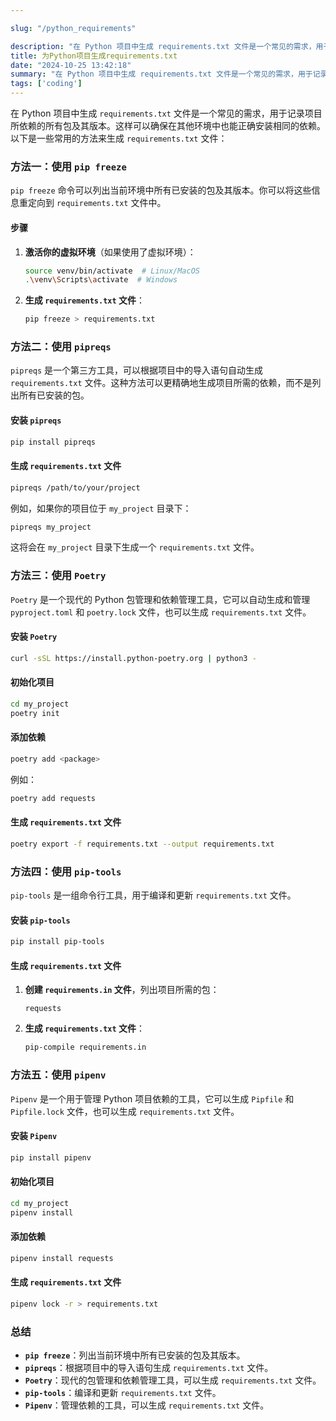 ```yaml
---

slug: "/python_requirements"

description: "在 Python 项目中生成 requirements.txt 文件是一个常见的需求，用于记录项目所依赖的所有包及其版本。这样可以确保在其他环境中也能正确安装相同的依赖。以下是一些常用的方法来生成 requirements.txt 文件"
title: 为Python项目生成requirements.txt
date: "2024-10-25 13:42:18"
summary: "在 Python 项目中生成 requirements.txt 文件是一个常见的需求，用于记录项目所依赖的所有包及其版本。这样可以确保在其他环境中也能正确安装相同的依赖。以下是一些常用的方法来生成 requirements.txt 文件"
tags: ['coding']
---
```



在 Python 项目中生成 `requirements.txt` 文件是一个常见的需求，用于记录项目所依赖的所有包及其版本。这样可以确保在其他环境中也能正确安装相同的依赖。
以下是一些常用的方法来生成 `requirements.txt` 文件：

### 方法一：使用 `pip freeze`

`pip freeze` 命令可以列出当前环境中所有已安装的包及其版本。你可以将这些信息重定向到 `requirements.txt` 文件中。

#### 步骤

1. **激活你的虚拟环境**（如果使用了虚拟环境）：
   ```sh
   source venv/bin/activate  # Linux/MacOS
   .\venv\Scripts\activate  # Windows
   ```

2. **生成 `requirements.txt` 文件**：
   ```sh
   pip freeze > requirements.txt
   ```

### 方法二：使用 `pipreqs`

`pipreqs` 是一个第三方工具，可以根据项目中的导入语句自动生成 `requirements.txt` 文件。这种方法可以更精确地生成项目所需的依赖，而不是列出所有已安装的包。

#### 安装 `pipreqs`

```sh
pip install pipreqs
```

#### 生成 `requirements.txt` 文件

```sh
pipreqs /path/to/your/project
```

例如，如果你的项目位于 `my_project` 目录下：

```sh
pipreqs my_project
```

这将会在 `my_project` 目录下生成一个 `requirements.txt` 文件。

### 方法三：使用 `Poetry`

`Poetry` 是一个现代的 Python 包管理和依赖管理工具，它可以自动生成和管理 `pyproject.toml` 和 `poetry.lock` 文件，也可以生成 `requirements.txt` 文件。

#### 安装 `Poetry`

```sh
curl -sSL https://install.python-poetry.org | python3 -
```

#### 初始化项目

```sh
cd my_project
poetry init
```

#### 添加依赖

```sh
poetry add <package>
```

例如：

```sh
poetry add requests
```

#### 生成 `requirements.txt` 文件

```sh
poetry export -f requirements.txt --output requirements.txt
```

### 方法四：使用 `pip-tools`

`pip-tools` 是一组命令行工具，用于编译和更新 `requirements.txt` 文件。

#### 安装 `pip-tools`

```sh
pip install pip-tools
```

#### 生成 `requirements.txt` 文件

1. **创建 `requirements.in` 文件**，列出项目所需的包：
   ```plaintext
   requests
   ```

2. **生成 `requirements.txt` 文件**：
   ```sh
   pip-compile requirements.in
   ```

### 方法五：使用 `pipenv`

`Pipenv` 是一个用于管理 Python 项目依赖的工具，它可以生成 `Pipfile` 和 `Pipfile.lock` 文件，也可以生成 `requirements.txt` 文件。

#### 安装 `Pipenv`

```sh
pip install pipenv
```

#### 初始化项目

```sh
cd my_project
pipenv install
```

#### 添加依赖

```sh
pipenv install requests
```

#### 生成 `requirements.txt` 文件

```sh
pipenv lock -r > requirements.txt
```

### 总结

- **`pip freeze`**：列出当前环境中所有已安装的包及其版本。
- **`pipreqs`**：根据项目中的导入语句生成 `requirements.txt` 文件。
- **`Poetry`**：现代的包管理和依赖管理工具，可以生成 `requirements.txt` 文件。
- **`pip-tools`**：编译和更新 `requirements.txt` 文件。
- **`Pipenv`**：管理依赖的工具，可以生成 `requirements.txt` 文件。
